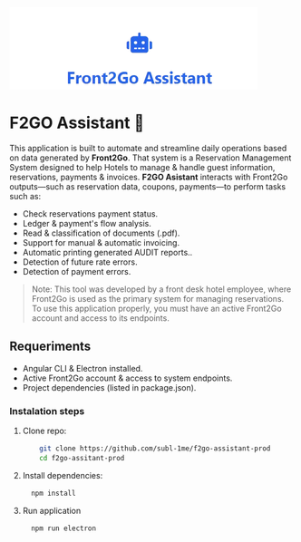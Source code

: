 ![Main menul](./assets/f2g-cap-1.png)

# F2GO Assistant 🤖

This application is built to automate and streamline daily operations based on data generated by **Front2Go**. That system is a Reservation Management System designed to help Hotels to manage & handle guest information, reservations, payments & invoices.
**F2GO Asistant** interacts with Front2Go outputs—such as reservation data, coupons, payments—to perform tasks such as:

- Check reservations payment status.
- Ledger & payment's flow analysis.
- Read & classification of documents (.pdf).
- Support for manual & automatic invoicing.
- Automatic printing generated AUDIT reports..
- Detection of future rate errors.
- Detection of payment errors.

> Note: This tool was developed by a front desk hotel employee, where Front2Go is used as the primary system for managing reservations.
> To use this application properly, you must have an active Front2Go account and access to its endpoints.

## Requeriments

- Angular CLI & Electron installed.
- Active Front2Go account & access to system endpoints.
- Project dependencies (listed in package.json).

### Instalation steps

1.  Clone repo:
    ```bash
        git clone https://github.com/subl-1me/f2go-assistant-prod
        cd f2go-assitant-prod
    ```
2.  Install dependencies:
    ```bash
      npm install
    ```
3.  Run application
    ```bash
      npm run electron
    ```
